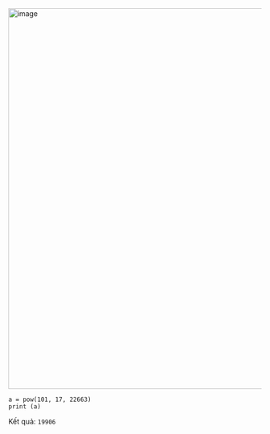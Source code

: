 <img width="758" alt="image" src="https://github.com/Vanmaxohp/EHC_Challenge_CryptoHack/assets/90485791/0c09b008-7452-4d0d-8fa0-16869c91572d">

```
a = pow(101, 17, 22663)
print (a)
```

Kết quả: `19906`
